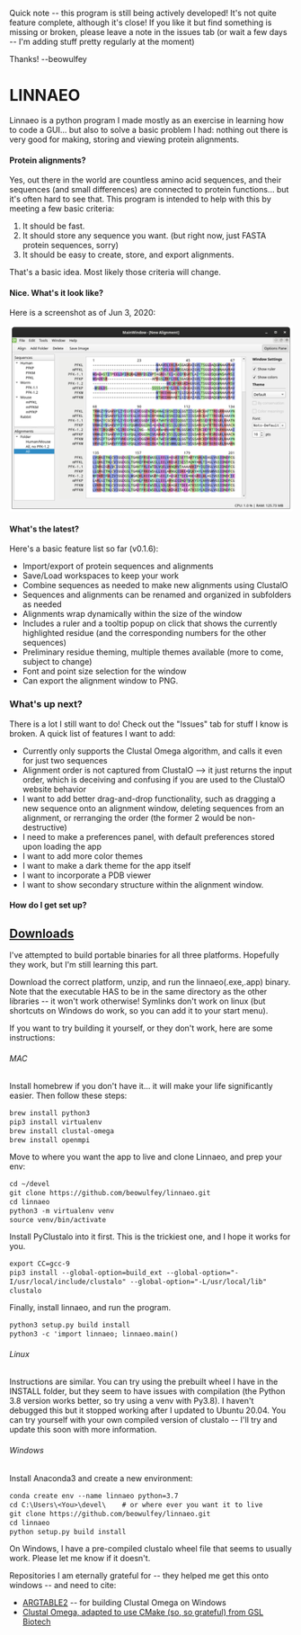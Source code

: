Quick note -- this program is still being actively developed! It's not quite feature complete, although it's close! If you like it but find something is missing or broken, please leave a note in the issues tab (or wait a few days -- I'm adding stuff pretty regularly at the moment)

Thanks! --beowulfey

# LINNAEO #

Linnaeo is a python program I made mostly as an exercise in learning how to code a GUI... but also to solve a
basic problem I had: nothing out there is very good for making, storing and viewing protein alignments.

#### Protein alignments? ####

Yes, out there in the world are countless amino acid sequences, and their sequences (and small differences) are connected to
protein functions... but it's often hard to see that. This program is intended to help with this
by meeting a few basic criteria:

1) It should be fast.
2) It should store any sequence you want. (but right now, just FASTA protein sequences, sorry)
3) It should be easy to create, store, and export alignments.

That's a basic idea. Most likely those criteria will change.

#### Nice. What's it look like? 

Here is a screenshot as of Jun 3, 2020:

![screenshot](linnaeo/resources/images/tt-example.png "Title")


#### What's the latest? 
Here's a basic feature list so far (v0.1.6): 
* Import/export of protein sequences and alignments
* Save/Load workspaces to keep your work
* Combine sequences as needed to make new alignments using ClustalO
* Sequences and alignments can be renamed and organized in subfolders as needed
* Alignments wrap dynamically within the size of the window
* Includes a ruler and a tooltip popup on click that shows the currently highlighted residue (and the corresponding numbers for the other sequences)
* Preliminary residue theming, multiple themes available (more to come, subject to change)
* Font and point size selection for the window
* Can export the alignment window to PNG. 

### What's up next?

There is a lot I still want to do! Check out the "Issues" tab for stuff I know is broken. A quick list of features I want to add:

* Currently only supports the Clustal Omega algorithm, and calls it even for just two sequences
* Alignment order is not captured from ClustalO --> it just returns the input order, which is deceiving and confusing if you are used to the ClustalO website behavior
* I want to add better drag-and-drop functionality, such as dragging a new sequence onto an alignment window, deleting sequences from an alignment, or rerranging the order (the former 2 would be non-destructive)
* I need to make a preferences panel, with default preferences stored upon loading the app
* I want to add more color themes
* I want to make a dark theme for the app itself
* I want to incorporate a PDB viewer
* I want to show secondary structure within the alignment window.

#### How do I get set up? ####

## [Downloads](https://drive.google.com/drive/folders/1uk4Vd8ioxuDsuYsToDWuR-IZZBSoDJhy?usp=sharing) ##
I've attempted to build portable binaries for all three platforms. Hopefully they work, but I'm still learning this part. 

Download the correct platform, unzip, and run the linnaeo(.exe,.app) binary. Note that the executable HAS to be in the same directory as the other libraries -- it won't work otherwise! Symlinks don't work on linux (but shortcuts on Windows do work, so you can add it to your start menu). 

If you want to try building it yourself, or they don't work, here are some instructions:

###### MAC
Install homebrew if you don't have it... it will make your life significantly easier. 
Then follow these steps:
```
brew install python3
pip3 install virtualenv
brew install clustal-omega
brew install openmpi
```
Move to where you want the app to live and clone Linnaeo, and prep your env:
``` 
cd ~/devel
git clone https://github.com/beowulfey/linnaeo.git
cd linnaeo
python3 -m virtualenv venv
source venv/bin/activate
```
Install PyClustalo into it first. This is the trickiest one, and I hope it works for you. 
```
export CC=gcc-9
pip3 install --global-option=build_ext --global-option="-I/usr/local/include/clustalo" --global-option="-L/usr/local/lib" clustalo
``` 
Finally, install linnaeo, and run the program.
```
python3 setup.py build install
python3 -c 'import linnaeo; linnaeo.main()
```

###### Linux
Instructions are similar. You can try using the prebuilt wheel I have in the INSTALL folder, but they seem to have issues with compilation (the Python 3.8 version works better, so try using a venv with Py3.8). I haven't debugged this but it stopped working after I updated to Ubuntu 20.04. You can try yourself with your own compiled version of clustalo -- I'll try and update this soon with more information.

###### Windows
Install Anaconda3 and create a new environment:

```
conda create env --name linnaeo python=3.7
cd C:\Users\<You>\devel\ 	# or where ever you want it to live
git clone https://github.com/beowulfey/linnaeo.git
cd linnaeo
python setup.py build install
```
On Windows, I have a pre-compiled clustalo wheel file that seems to usually work. Please let me know if it doesn't. 


Repositories I am eternally grateful for -- they helped me get this onto windows -- and need to cite:

* [ARGTABLE2](https://github.com/jonathanmarvens/argtable2) -- for building Clustal Omega on Windows
* [Clustal Omega, adapted to use CMake (so, so grateful) from GSL Biotech](https://github.com/GSLBiotech/clustal-omega/tree/master/src)

